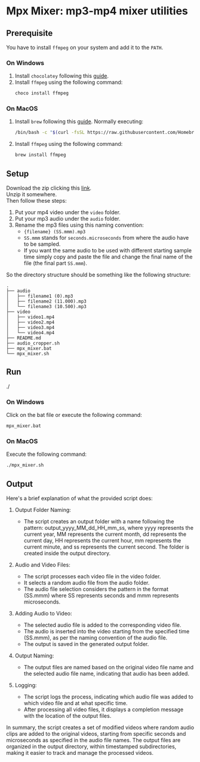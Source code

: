 # Mpx Mixer: mp3-mp4 mixer utilities

## Prerequisite
You have to install `ffmpeg` on your system and add it to the `PATH`.

### On Windows
1. Install `chocolatey` following this [guide](https://chocolatey.org/install).
2. Install `ffmpeg` using the following command:
     ```bash
    choco install ffmpeg
    ```

### On MacOS
1. Install `brew` following this [guide](https://brew.sh/).
   Normally executing:
   ```bash
   /bin/bash -c "$(curl -fsSL https://raw.githubusercontent.com/Homebrew/install/HEAD/install.sh)"
   ```
2. Install `ffmpeg` using the following command:
     ```bash
    brew install ffmpeg
    ```



## Setup
Download the zip clicking this [link](https://github.com/ailpix/mpxmixer/archive/refs/heads/main.zip).
<br>
Unzip it somewhere.
<br>
Then follow these steps:
1. Put your mp4 video under the `video` folder.
2. Put your mp3 audio under the `audio` folder.
3. Rename the mp3 files using this naming convention:
   - `{filename} (SS.mmm).mp3`
   - `SS.mmm` stands for `seconds.microseconds` from where the audio have to be sampled.
   - If you want the same audio to be used with different starting sample time simply copy and paste 
     the file and change the final name of the file (the final part `SS.mmm`).



So the directory structure should be something like the following structure:
```
.
├── audio
│   ├── filename1 (0).mp3
│   ├── filename2 (11.000).mp3
│   └── filename3 (10.500).mp3
├── video
│   ├── video1.mp4
│   ├── video2.mp4
│   ├── video3.mp4
│   └── video4.mp4
├── README.md
├── audio_cropper.sh
├── mpx_mixer.bat
└── mpx_mixer.sh
```

## Run
./
### On Windows
Click on the bat file or execute the following command:
```bash
mpx_mixer.bat
```


### On MacOS
Execute the following command:
```bash
./mpx_mixer.sh
```

## Output
Here's a brief explanation of what the provided script does:

1. Output Folder Naming:
   - The script creates an output folder with a name following the pattern: output_yyyy_MM_dd_HH_mm_ss, where yyyy represents the current year, MM represents the current month, dd represents the current day, HH represents the current hour, mm represents the current minute, and ss represents the current second. The folder is created inside the output directory.

2. Audio and Video Files:
   - The script processes each video file in the video folder.
   - It selects a random audio file from the audio folder.
   - The audio file selection considers the pattern in the format (SS.mmm) where SS represents seconds and mmm represents microseconds.

3. Adding Audio to Video:
   - The selected audio file is added to the corresponding video file.
   - The audio is inserted into the video starting from the specified time (SS.mmm), as per the naming convention of the audio file.
   - The output is saved in the generated output folder.

4. Output Naming:
   - The output files are named based on the original video file name and the selected audio file name, indicating that audio has been added.

5. Logging:
   - The script logs the process, indicating which audio file was added to which video file and at what specific time.
   - After processing all video files, it displays a completion message with the location of the output files.

In summary, the script creates a set of modified videos where random audio clips are added to the original videos, starting from specific seconds and microseconds as specified in the audio file names. The output files are organized in the output directory, within timestamped subdirectories, making it easier to track and manage the processed videos.